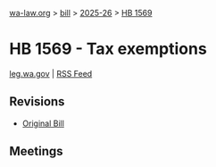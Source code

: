 [wa-law.org](/) > [bill](/bill/) > [2025-26](/bill/2025-26/) > [HB 1569](/bill/2025-26/hb/1569/)

# HB 1569 - Tax exemptions
[leg.wa.gov](https://app.leg.wa.gov/billsummary?BillNumber=1569&Year=2025&Initiative=false) | [RSS Feed](./rss.xml)

## Revisions
* [Original Bill](1/)

## Meetings